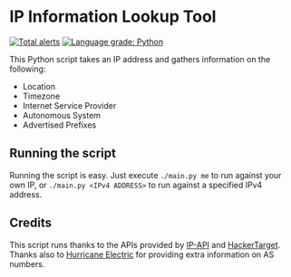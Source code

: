 # IP Information Lookup Tool

[![Total alerts](https://img.shields.io/lgtm/alerts/g/luketainton/ipinfo.svg?logo=lgtm&logoWidth=18)](https://lgtm.com/projects/g/luketainton/ipinfo/alerts)
[![Language grade: Python](https://img.shields.io/lgtm/grade/python/g/luketainton/ipinfo.svg?logo=lgtm&logoWidth=18)](https://lgtm.com/projects/g/luketainton/ipinfo/context:python)

This Python script takes an IP address and gathers information on the following:
- Location
- Timezone
- Internet Service Provider
- Autonomous System
- Advertised Prefixes

## Running the script
Running the script is easy. Just execute `./main.py me` to run against your own IP, or `./main.py <IPv4 ADDRESS>` to run against a specified IPv4 address.

## Credits
This script runs thanks to the APIs provided by [IP-API](http://ip-api.com) and [HackerTarget](https://hackertarget.com/as-ip-lookup). Thanks also to [Hurricane Electric](https://bgp.he.net) for providing
extra information on AS numbers.
